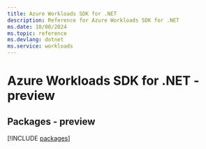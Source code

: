 ```yaml
---
title: Azure Workloads SDK for .NET
description: Reference for Azure Workloads SDK for .NET
ms.date: 10/08/2024
ms.topic: reference
ms.devlang: dotnet
ms.service: workloads
---
```

# Azure Workloads SDK for .NET - preview
## Packages - preview
[!INCLUDE [packages](workloads-index.md)]